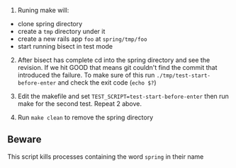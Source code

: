 1. Runing make will:
  - clone spring directory
  - create a `tmp` directory under it
  - create a new rails app `foo` at `spring/tmp/foo`
  - start running bisect in test mode

2. After bisect has complete cd into the spring directory and see the revision.
   If we hit GOOD that means git couldn't find the commit that introduced the failure.
   To make sure of this run `./tmp/test-start-before-enter` and check the exit code (`echo $?`)

3. Edit the makefile and set `TEST_SCRIPT=test-start-before-enter` then run make for the second test.
   Repeat 2 above.

4. Run `make clean` to remove the spring directory

## Beware
This script kills processes containing the word `spring` in their name
